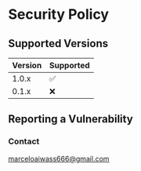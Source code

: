 # Security Policy

## Supported Versions

| Version | Supported          |
| ------- | ------------------ |
| 1.0.x   | :white_check_mark: |
| 0.1.x   | :x:                |

## Reporting a Vulnerability

### Contact 
<marceloaiwass666@gmail.com>
